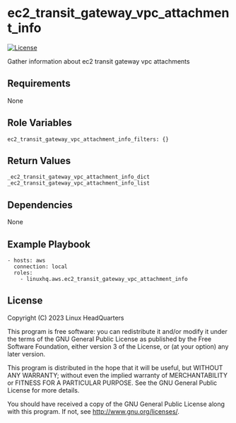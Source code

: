 # ec2\_transit\_gateway\_vpc\_attachment\_info

[![License](https://img.shields.io/badge/license-GPLv3-lightgreen)](https://www.gnu.org/licenses/gpl-3.0.en.html#license-text)

Gather information about ec2 transit gateway vpc attachments

## Requirements

None

## Role Variables

    ec2_transit_gateway_vpc_attachment_info_filters: {}

## Return Values

    _ec2_transit_gateway_vpc_attachment_info_dict
    _ec2_transit_gateway_vpc_attachment_info_list

## Dependencies

None

## Example Playbook

    - hosts: aws
      connection: local
      roles:
        - linuxhq.aws.ec2_transit_gateway_vpc_attachment_info

## License

Copyright (C) 2023 Linux HeadQuarters

This program is free software: you can redistribute it and/or modify
it under the terms of the GNU General Public License as published by
the Free Software Foundation, either version 3 of the License, or
(at your option) any later version.

This program is distributed in the hope that it will be useful,
but WITHOUT ANY WARRANTY; without even the implied warranty of
MERCHANTABILITY or FITNESS FOR A PARTICULAR PURPOSE. See the
GNU General Public License for more details.

You should have received a copy of the GNU General Public License
along with this program. If not, see <http://www.gnu.org/licenses/>.
